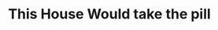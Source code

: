 ---
title: "This House Would take the pill"
infoslide: "You are an athiest living in a country with a significant (but not extreme) degree of religiosity. There exists a single pill that, if taken, will permanently make you genuinely and earnestly believe in the majority religion."
round: "ESL Final"
weight: 11
videos: ['g-VLML7_-6g']
tags: ['Religion']
layout: "motion"
categories: ["motions"]
---